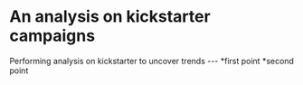 # An analysis on kickstarter campaigns
Performing analysis on kickstarter to uncover trends ---
*first point
*second point
